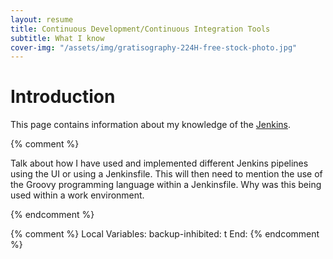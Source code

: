 ```yaml
---
layout: resume
title: Continuous Development/Continuous Integration Tools
subtitle: What I know
cover-img: "/assets/img/gratisography-224H-free-stock-photo.jpg"
---
```


# Introduction

This page contains information about my knowledge of the [Jenkins](https://www.jenkins.io/).

{% comment %}

Talk about how I have used and implemented different Jenkins pipelines using the UI or using a Jenkinsfile.
This will then need to mention the use of the Groovy programming language within a Jenkinsfile.  Why was
this being used within a work environment.

{% endcomment %}

{% comment %}
Local Variables:
backup-inhibited: t
End:
{% endcomment %}
